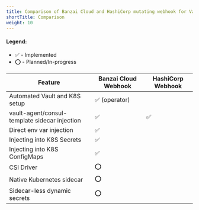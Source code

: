 ```yaml
---
title: Comparison of Banzai Cloud and HashiCorp mutating webhook for Vault
shortTitle: Comparison
weight: 10
---
```


#### Legend:

- :white_check_mark: - Implemented
- :o: - Planned/In-progress

| Feature    | Banzai Cloud Webhook | HashiCorp Webhook |
|------------|----------------------|-------------------|
| Automated Vault and K8S setup | :white_check_mark: (operator) |        |
| vault-agent/consul-template sidecar injection| :white_check_mark: | :white_check_mark: |
| Direct env var injection      | :white_check_mark: |   |
| Injecting into K8S Secrets    | :white_check_mark: |   |
| Injecting into K8S ConfigMaps | :white_check_mark: |   |
| CSI Driver                    | :o: |   |
| Native Kubernetes sidecar     | :o: |   |
| Sidecar-less dynamic secrets  | :o: |   |
